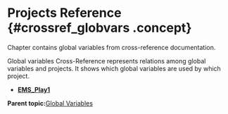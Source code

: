 # Projects Reference {#crossref_globvars .concept}

Chapter contains global variables from cross-reference documentation.

Global variables Cross-Reference represents relations among global variables and projects. It shows which global variables are used by which project.

-   **[EMS\_Play1](../../../crossref/globVars/projsRef/EMS_Play1.md)**  


**Parent topic:**[Global Variables](../../../crossref/globVars/globalVariables.md)

